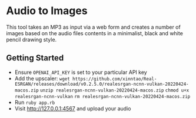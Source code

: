 Audio to Images
===============

This tool takes an MP3 as input via a web form and creates
a number of images based on the audio files contents in
a minimalist, black and white pencil drawing style.

Getting Started
---------------

- Ensure `OPENAI_API_KEY` is set to your particular API key
- Add the upscaler:
  `wget https://github.com/xinntao/Real-ESRGAN/releases/download/v0.2.5.0/realesrgan-ncnn-vulkan-20220424-macos.zip`
  `unzip realesrgan-ncnn-vulkan-20220424-macos.zip`
  `chmod u+x realesrgan-ncnn-vulkan`
  `rm realesrgan-ncnn-vulkan-20220424-macos.zip`
- Run `ruby app.rb`
- Visit <http://127.0.0.1:4567> and upload your audio
